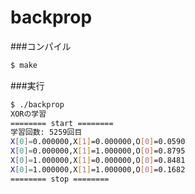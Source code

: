 backprop
====

###コンパイル

````bash
$ make
````

###実行
````bash
$ ./backprop
XORの学習
======== start ========
学習回数: 5259回目
X[0]=0.000000,X[1]=0.000000,O[0]=0.0590
X[0]=0.000000,X[1]=1.000000,O[0]=0.8795
X[0]=1.000000,X[1]=0.000000,O[0]=0.8481
X[0]=1.000000,X[1]=1.000000,O[0]=0.1682
======== stop ========
````
